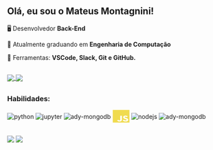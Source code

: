 ## Olá, eu sou o Mateus Montagnini!

 🖥 Desenvolvedor **Back-End**

 🌱 Atualmente graduando em **Engenharia de Computação**

 💼 Ferramentas: **VSCode, Slack, Git e GitHub.**

 ##


 <a href="https://github.com/mateus-montagnini/github-readme-stats">
  <img height=200 align="center" src="https://github-readme-stats.vercel.app/api?username=mateus-montagnini&show_icons=true&theme=radical" />
</a>
<a href="https://github.com/mateus-montagnini/convoychat">
  <img height=200 align="center" src="https://github-readme-stats.vercel.app/api/top-langs?username=mateus-montagnini&layout=compact&&theme=radical&langs_count=8&card_width=320" />
</a>
 

##

<div style="display: inline_block">
<h3 align="left">Habilidades:</h3>
 <img align="center" alt="python" height="55" width="45" src="https://cdn.jsdelivr.net/gh/devicons/devicon/icons/python/python-original.svg" />
 <img align="center" alt="jupyter" height="55" width="45" src="https://cdn.jsdelivr.net/gh/devicons/devicon/icons/jupyter/jupyter-original-wordmark.svg" />
 <img align="center" alt="ady-mongodb" height="55" width="45" src="https://cdn.jsdelivr.net/gh/devicons/devicon/icons/mongodb/mongodb-original-wordmark.svg" />
 <img align="center" alt="javascript" height="30" width="40" src="https://raw.githubusercontent.com/devicons/devicon/master/icons/javascript/javascript-plain.svg">
 <img align="center" alt="nodejs" height="60" width="80" src="https://cdn.jsdelivr.net/gh/devicons/devicon/icons/nodejs/nodejs-original-wordmark.svg" />
 <img align="center" alt="ady-mongodb" height="65" width="55" src="https://cdn.jsdelivr.net/gh/devicons/devicon/icons/mysql/mysql-original-wordmark.svg" />
</div>

##

  <a href = "mailto:mateus.r.montagnini@gmail.com"><img src="https://img.shields.io/badge/-Gmail-%23333?style=for-the-badge&logo=gmail&logoColor=white" target="_blank"></a>
  <a href="https://www.linkedin.com/in/mateus-montagnini-8070001a6/" target="_blank"><img src="https://img.shields.io/badge/-LinkedIn-%230077B5?style=for-the-badge&logo=linkedin&logoColor=white" target="_blank"></a> 
  
  
 
 

